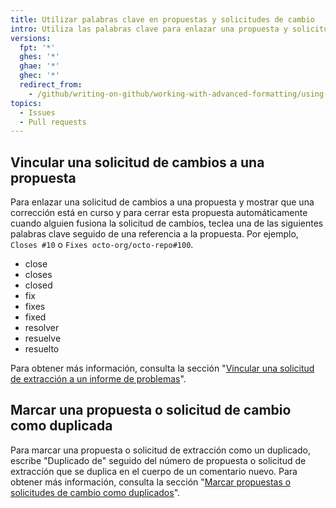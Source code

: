 ```yaml
---
title: Utilizar palabras clave en propuestas y solicitudes de cambio
intro: Utiliza las palabras clave para enlazar una propuesta y solicitud de cambios o para marcarlas como duplicadas.
versions:
  fpt: '*'
  ghes: '*'
  ghae: '*'
  ghec: '*'
  redirect_from:
    - /github/writing-on-github/working-with-advanced-formatting/using-keywords-in-issues-and-pull-requests
topics:
  - Issues
  - Pull requests
---
```


## Vincular una solicitud de cambios a una propuesta

Para enlazar una solicitud de cambios a una propuesta y mostrar que una corrección está en curso y para cerrar esta propuesta automáticamente cuando alguien fusiona la solicitud de cambios, teclea una de las siguientes palabras clave seguido de una referencia a la propuesta. Por ejemplo, `Closes #10` o `Fixes octo-org/octo-repo#100`.

* close
* closes
* closed
* fix
* fixes
* fixed
* resolver
* resuelve
* resuelto

Para obtener más información, consulta la sección "[Vincular una solicitud de extracción a un informe de problemas](/github/managing-your-work-on-github/linking-a-pull-request-to-an-issue)".

## Marcar una propuesta o solicitud de cambio como duplicada

Para marcar una propuesta o solicitud de extracción como un duplicado, escribe "Duplicado de" seguido del número de propuesta o solicitud de extracción que se duplica en el cuerpo de un comentario nuevo. Para obtener más información, consulta la sección "[Marcar propuestas o solicitudes de cambio como duplicados](/issues/tracking-your-work-with-issues/marking-issues-or-pull-requests-as-a-duplicate)".
